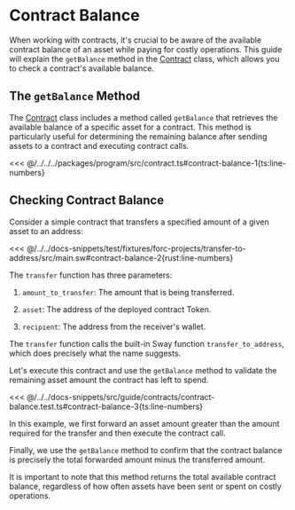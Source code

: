 # Contract Balance

When working with contracts, it's crucial to be aware of the available contract balance of an asset while paying for costly operations. This guide will explain the `getBalance` method in the [Contract](../../api/Program/Contract.md) class, which allows you to check a contract's available balance.

## The `getBalance` Method

The [Contract](../../api/Program/Contract.md) class includes a method called `getBalance` that retrieves the available balance of a specific asset for a contract. This method is particularly useful for determining the remaining balance after sending assets to a contract and executing contract calls.

<<< @/../../../packages/program/src/contract.ts#contract-balance-1{ts:line-numbers}

## Checking Contract Balance

Consider a simple contract that transfers a specified amount of a given asset to an address:

<<< @/../../docs-snippets/test/fixtures/forc-projects/transfer-to-address/src/main.sw#contract-balance-2{rust:line-numbers}

The `transfer` function has three parameters:

1. `amount_to_transfer`: The amount that is being transferred.

2. `asset`: The address of the deployed contract Token.

3. `recipient`: The address from the receiver's wallet.

The `transfer` function calls the built-in Sway function `transfer_to_address`, which does precisely what the name suggests.

Let's execute this contract and use the `getBalance` method to validate the remaining asset amount the contract has left to spend.

<<< @/../../docs-snippets/src/guide/contracts/contract-balance.test.ts#contract-balance-3{ts:line-numbers}

In this example, we first forward an asset amount greater than the amount required for the transfer and then execute the contract call.

Finally, we use the `getBalance` method to confirm that the contract balance is precisely the total forwarded amount minus the transferred amount.

It is important to note that this method returns the total available contract balance, regardless of how often assets have been sent or spent on costly operations.
